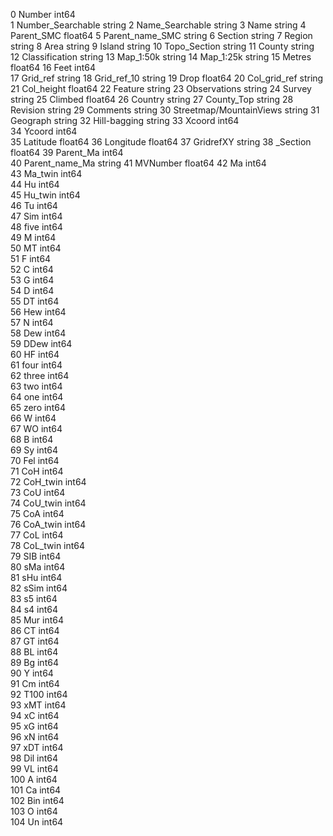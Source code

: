 0 Number int64  
1 Number_Searchable string
2 Name_Searchable string
3 Name string
4 Parent_SMC float64
5 Parent_name_SMC string
6 Section string
7 Region string
8 Area string
9 Island string
10 Topo_Section string
11 County string
12 Classification string
13 Map_1:50k string
14 Map_1:25k string
15 Metres float64
16 Feet int64  
 17 Grid_ref string
18 Grid_ref_10 string
19 Drop float64
20 Col_grid_ref string
21 Col_height float64
22 Feature string
23 Observations string
24 Survey string
25 Climbed float64
26 Country string
27 County_Top string
28 Revision string
29 Comments string
30 Streetmap/MountainViews string
31 Geograph string
32 Hill-bagging string
33 Xcoord int64  
 34 Ycoord int64  
 35 Latitude float64
36 Longitude float64
37 GridrefXY string
38 \_Section float64
39 Parent_Ma int64  
 40 Parent_name_Ma string
41 MVNumber float64
42 Ma int64  
 43 Ma_twin int64  
 44 Hu int64  
 45 Hu_twin int64  
 46 Tu int64  
 47 Sim int64  
 48 five int64  
 49 M int64  
 50 MT int64  
 51 F int64  
 52 C int64  
 53 G int64  
 54 D int64  
 55 DT int64  
 56 Hew int64  
 57 N int64  
 58 Dew int64  
 59 DDew int64  
 60 HF int64  
 61 four int64  
 62 three int64  
 63 two int64  
 64 one int64  
 65 zero int64  
 66 W int64  
 67 WO int64  
 68 B int64  
 69 Sy int64  
 70 Fel int64  
 71 CoH int64  
 72 CoH_twin int64  
 73 CoU int64  
 74 CoU_twin int64  
 75 CoA int64  
 76 CoA_twin int64  
 77 CoL int64  
 78 CoL_twin int64  
 79 SIB int64  
 80 sMa int64  
 81 sHu int64  
 82 sSim int64  
 83 s5 int64  
 84 s4 int64  
 85 Mur int64  
 86 CT int64  
 87 GT int64  
 88 BL int64  
 89 Bg int64  
 90 Y int64  
 91 Cm int64  
 92 T100 int64  
 93 xMT int64  
 94 xC int64  
 95 xG int64  
 96 xN int64  
 97 xDT int64  
 98 Dil int64  
 99 VL int64  
 100 A int64  
 101 Ca int64  
 102 Bin int64  
 103 O int64  
 104 Un int64
